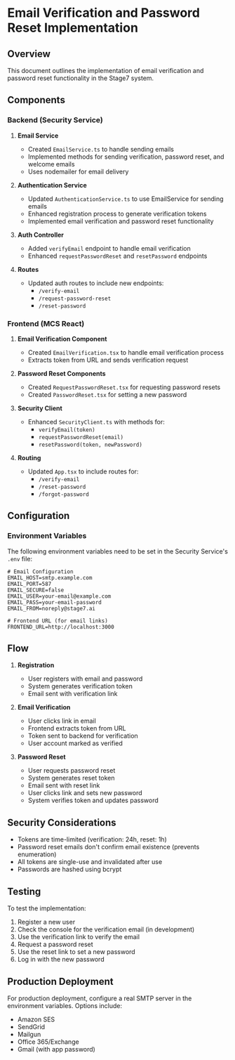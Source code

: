 # Email Verification and Password Reset Implementation

## Overview

This document outlines the implementation of email verification and password reset functionality in the Stage7 system.

## Components

### Backend (Security Service)

1. **Email Service**
   - Created `EmailService.ts` to handle sending emails
   - Implemented methods for sending verification, password reset, and welcome emails
   - Uses nodemailer for email delivery

2. **Authentication Service**
   - Updated `AuthenticationService.ts` to use EmailService for sending emails
   - Enhanced registration process to generate verification tokens
   - Implemented email verification and password reset functionality

3. **Auth Controller**
   - Added `verifyEmail` endpoint to handle email verification
   - Enhanced `requestPasswordReset` and `resetPassword` endpoints

4. **Routes**
   - Updated auth routes to include new endpoints:
     - `/verify-email`
     - `/request-password-reset`
     - `/reset-password`

### Frontend (MCS React)

1. **Email Verification Component**
   - Created `EmailVerification.tsx` to handle email verification process
   - Extracts token from URL and sends verification request

2. **Password Reset Components**
   - Created `RequestPasswordReset.tsx` for requesting password resets
   - Created `PasswordReset.tsx` for setting a new password

3. **Security Client**
   - Enhanced `SecurityClient.ts` with methods for:
     - `verifyEmail(token)`
     - `requestPasswordReset(email)`
     - `resetPassword(token, newPassword)`

4. **Routing**
   - Updated `App.tsx` to include routes for:
     - `/verify-email`
     - `/reset-password`
     - `/forgot-password`

## Configuration

### Environment Variables

The following environment variables need to be set in the Security Service's `.env` file:

```
# Email Configuration
EMAIL_HOST=smtp.example.com
EMAIL_PORT=587
EMAIL_SECURE=false
EMAIL_USER=your-email@example.com
EMAIL_PASS=your-email-password
EMAIL_FROM=noreply@stage7.ai

# Frontend URL (for email links)
FRONTEND_URL=http://localhost:3000
```

## Flow

1. **Registration**
   - User registers with email and password
   - System generates verification token
   - Email sent with verification link

2. **Email Verification**
   - User clicks link in email
   - Frontend extracts token from URL
   - Token sent to backend for verification
   - User account marked as verified

3. **Password Reset**
   - User requests password reset
   - System generates reset token
   - Email sent with reset link
   - User clicks link and sets new password
   - System verifies token and updates password

## Security Considerations

- Tokens are time-limited (verification: 24h, reset: 1h)
- Password reset emails don't confirm email existence (prevents enumeration)
- All tokens are single-use and invalidated after use
- Passwords are hashed using bcrypt

## Testing

To test the implementation:

1. Register a new user
2. Check the console for the verification email (in development)
3. Use the verification link to verify the email
4. Request a password reset
5. Use the reset link to set a new password
6. Log in with the new password

## Production Deployment

For production deployment, configure a real SMTP server in the environment variables. Options include:

- Amazon SES
- SendGrid
- Mailgun
- Office 365/Exchange
- Gmail (with app password)
